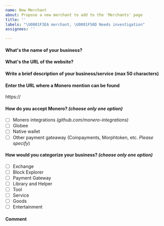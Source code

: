 ```yaml
---
name: New Merchant
about: Propose a new merchant to add to the 'Merchants' page
title: ''
labels: "\U0001F3EA merchant, \U0001F50D Needs investigation"
assignees: ''

---
```


#### What's the name of your business?

<!-- Write here -->

#### What's the URL of the website?

<!-- Write here. Referral links and/or trackers are not accepted -->

#### Write a brief description of your business/service (max 50 characters)

<!-- Write here. This text will be displayed on the Merchant page. Keep it short -->

#### Enter the URL where a Monero mention can be found

<!-- Be aware of the fact that to be listed, you must specify somewhere on your website that you accept Monero. -->

https://

#### How do you accept Monero? *(choose only one option)*

- [ ] Monero integrations *(github.com/monero-integrations)*
- [ ] Globee
- [ ] Native wallet
- [ ] Other payment gateaway (Coinpayments, Morphtoken, etc. *Please specify*)

#### How would you categorize your business? *(choose only one option)*

- [ ] Exchange
- [ ] Block Explorer
- [ ] Payment Gateway
- [ ] Library and Helper
- [ ] Tool
- [ ] Service
- [ ] Goods
- [ ] Entertainment

#### Comment

<!-- Write here any additional comment -->
